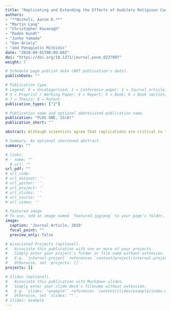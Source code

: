 ```yaml
---
title: "Replicating and Extending the Effects of Auditory Religious Cues on Dishonest Behavior"
authors: 
- "**Nichols, Aaron D.**"
- "Martin Lang"
- "Christopher Kavanagh"
- "Radek Kundt"
- "Junko Yamada"
- "Dan Ariely"
- "and Panagiotis Mitkidis"
date: "2020-09-01T00:00:00Z"
doi: "https://doi.org/10.1371/journal.pone.0237007"
weight: 7

# Schedule page publish date (NOT publication's date).
publishDate: ""

# Publication type.
# Legend: 0 = Uncategorized; 1 = Conference paper; 2 = Journal article;
# 3 = Preprint / Working Paper; 4 = Report; 5 = Book; 6 = Book section;
# 7 = Thesis; 8 = Patent
publication_types: ["2"]

# Publication name and optional abbreviated publication name.
publication: "PLOS ONE, 15(8)"
publication_short: ""

abstract: Although scientists agree that replications are critical to the debate on the validity of religious priming research, religious priming replications are scarce. This paper attempts to replicate and extend previously observed effects of religious priming on ethical behavior. We test the effect of religious instrumental music on individuals’ ethical behavior with university participants (N = 408) in the Czech Republic, Japan, and the US. Participants were randomly assigned to listen to one of three musical tracks (religious, secular, or white noise) or to no music (control) for the duration of a decision-making game. Participants were asked to indicate which side of a vertically-bisected computer screen contained more dots and, in every trial, indicating that the right side of the screen had more dots earned participants the most money (irrespective of the number of dots). Therefore, participants were able to report dishonestly to earn more money. In agreement with previous research, we did not observe any main effects of condition. However, we were unable to replicate a moderating effect of self-reported religiosity on the effects of religious music on ethical behavior. Nevertheless, further analyses revealed moderating effects for ritual participation and declared religious affiliation congruent with the musical prime. That is, participants affiliated with a religious organization and taking part in rituals cheated significantly less than their peers when listening to religious music. We also observed significant differences in cheating behavior across samples. On average, US participants cheated the most and Czech participants cheated the least. We conclude that normative conduct is, in part, learned through active membership in religious communities and our findings provide further support for religious music as a subtle, moral cue.

# Summary. An optional shortened abstract.
summary: ""

# links:
# - name: ""
  # url: ""
url_pdf: ""
# url_code: 
# url_dataset: ''
# url_poster: ''
# url_project: ''
# url_slides: ''
# url_source: ''
# url_video: ''

# Featured image
# To use, add an image named `featured.jpg/png` to your page's folder. 
image:
  caption: 'Journal Article, 2020'
  focal_point: ""
  preview_only: false

# Associated Projects (optional).
#   Associate this publication with one or more of your projects.
#   Simply enter your project's folder or file name without extension.
#   E.g. `internal-project` references `content/project/internal-project/index.md`.
#   Otherwise, set `projects: []`.
projects: []

# Slides (optional).
#   Associate this publication with Markdown slides.
#   Simply enter your slide deck's filename without extension.
#   E.g. `slides: "example"` references `content/slides/example/index.md`.
#   Otherwise, set `slides: ""`.
# slides: example
---
```


